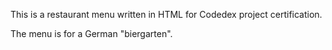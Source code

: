 This is a restaurant menu written in HTML for Codedex project certification.

The menu is for a German "biergarten".
